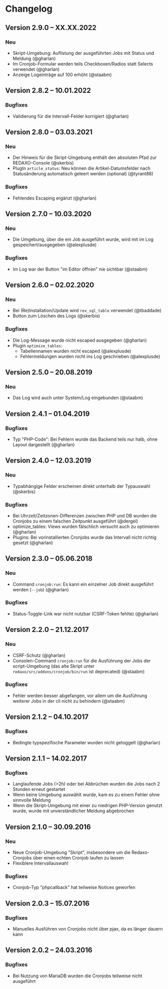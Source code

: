Changelog
=========

Version 2.9.0 – XX.XX.2022
--------------------------

### Neu

* Skript-Umgebung: Auflistung der ausgeführten Jobs mit Status und Meldung (@gharlan)
* Im Cronjob-Formular werden teils Checkboxen/Radios statt Selects verwendet (@gharlan)
* Anzeige Logeinträge auf 100 erhöht (@staabm)


Version 2.8.2 – 10.01.2022
--------------------------

### Bugfixes

* Validierung für die Intervall-Felder korrigiert (@gharlan)


Version 2.8.0 – 03.03.2021
--------------------------

### Neu

* Der Hinweis für die Skript-Umgebung enthält den absoluten Pfad zur REDAXO-Console (@skerbis)
* PlugIn `article_status`: Neu können die Artikel-Datumsfelder nach Statusänderung automatisch geleert werden (optional) (@tyrant88)

### Bugfixes

* Fehlendes Escaping ergänzt (@gharlan)


Version 2.7.0 – 10.03.2020
--------------------------

### Neu

* Die Umgebung, über die ein Job ausgeführt wurde, wird mit im Log gespeichert/ausgegeben (@alexplusde)

### Bugfixes

* Im Log war der Button "im Editor öffnen" nie sichtbar (@staabm)


Version 2.6.0 – 02.02.2020
--------------------------

### Neu

* Bei (Re)Installation/Update wird `rex_sql_table` verwendet (@tbaddade)
* Button zum Löschen des Logs (@skerbis)

### Bugfixes

* Die Log-Message wurde nicht escaped ausgegeben (@gharlan)
* Plugin `optimize_tables`:
    - Tabellennamen wurden nicht escaped (@alexplusde)
    - Fehlermeldungen wurden nicht ins Log geschrieben (@alexplusde)


Version 2.5.0 – 20.08.2019
--------------------------

### Neu

* Das Log wird auch unter System/Log eingebunden (@staabm)


Version 2.4.1 – 01.04.2019
--------------------------

### Bugfixes

* Typ "PHP-Code": Bei Fehlern wurde das Backend teils nur halb, ohne Layout dargestellt (@gharlan)


Version 2.4.0 – 12.03.2019
--------------------------

### Neu

* Typabhängige Felder erscheinen direkt unterhalb der Typauswahl (@skerbis)

### Bugfixes

* Bei Uhrzeit/Zeitzonen-Differenzen zwischen PHP und DB wurden die Cronjobs zu einem falschen Zeitpunkt ausgeführt (@dergel)
* optimize_tables: Views wurden fälschlich versucht auch zu optimieren (@gharlan)
* Plugins: Bei vorinstallierten Cronjobs wurde das Intervall nicht richtig gesetzt (@gharlan)


Version 2.3.0 – 05.06.2018
--------------------------

### Neu

* Command `cronjob:run`: Es kann ein einzelner Job direkt ausgeführt werden (`--job`) (@gharlan)

### Bugfixes

* Status-Toggle-Link war nicht nutzbar (CSRF-Token fehlte) (@gharlan)


Version 2.2.0 – 21.12.2017
--------------------------

### Neu

* CSRF-Schutz (@gharlan)
* Consolen-Command `cronjob:run` für die Ausführung der Jobs der script-Umgebung (das alte Skript unter `redaxo/src/addons/cronjob/bin/run` ist deprecated) (@staabm)

### Bugfixes

* Fehler werden besser abgefangen, vor allem um die Ausführung weiterer Jobs in der cli nicht zu behindern (@staabm)


Version 2.1.2 – 04.10.2017
--------------------------

### Bugfixes

* Bedingte typspezifische Parameter wurden nicht getoggelt (@gharlan)


Version 2.1.1 – 14.02.2017
--------------------------

### Bugfixes

* Langlaufende Jobs (>2h) oder bei Abbrüchen wurden die Jobs nach 2 Stunden erneut gestartet
* Wenn keine Umgebung auswählt wurde, kam es zu einem Fehler ohne sinnvolle Meldung
* Wenn die Skript-Umgebung mit einer zu niedrigen PHP-Version genutzt wurde, wurde mit unverständlicher Meldung abgebrochen


Version 2.1.0 – 30.09.2016
--------------------------

### Neu

* Neue Cronjob-Umgebung "Skript", insbesondere um die Redaxo-Cronjobs über
  einen echten Cronjob laufen zu lassen
* Flexiblere Intervallauswahl

### Bugfixes

* Cronjob-Typ "phpcallback" hat teilweise Notices geworfen


Version 2.0.3 – 15.07.2016
--------------------------

### Bugfixes

* Manuelles Ausführen von Cronjobs nicht über pjax, da es länger dauern kann


Version 2.0.2 – 24.03.2016
--------------------------

### Bugfixes

* Bei Nutzung von MariaDB wurden die Cronjobs teilweise nicht ausgeführt
